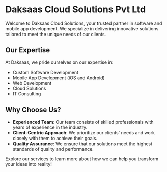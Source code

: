 # Daksaas Cloud Solutions Pvt Ltd

Welcome to Daksaas Cloud Solutions, your trusted partner in software and mobile app development. We specialize in delivering innovative solutions tailored to meet the unique needs of our clients.

## Our Expertise

At Daksaas, we pride ourselves on our expertise in:

- Custom Software Development
- Mobile App Development (iOS and Android)
- Web Development
- Cloud Solutions
- IT Consulting

## Why Choose Us?

- **Experienced Team**: Our team consists of skilled professionals with years of experience in the industry.
- **Client-Centric Approach**: We prioritize our clients' needs and work closely with them to achieve their goals.
- **Quality Assurance**: We ensure that our solutions meet the highest standards of quality and performance.

Explore our services to learn more about how we can help you transform your ideas into reality!
